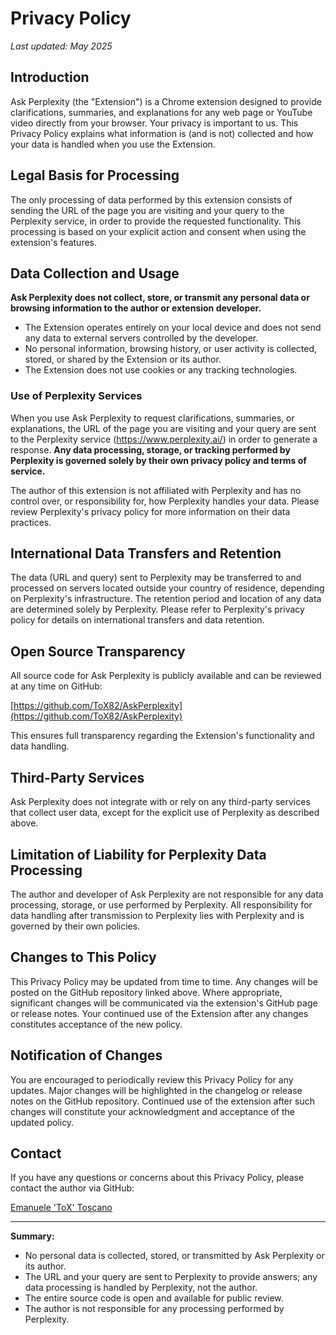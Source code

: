 # Privacy Policy

_Last updated: May 2025_

## Introduction

Ask Perplexity (the "Extension") is a Chrome extension designed to provide clarifications, summaries, and explanations for any web page or YouTube video directly from your browser. Your privacy is important to us. This Privacy Policy explains what information is (and is not) collected and how your data is handled when you use the Extension.

## Legal Basis for Processing

The only processing of data performed by this extension consists of sending the URL of the page you are visiting and your query to the Perplexity service, in order to provide the requested functionality. This processing is based on your explicit action and consent when using the extension's features.

## Data Collection and Usage

**Ask Perplexity does not collect, store, or transmit any personal data or browsing information to the author or extension developer.**

- The Extension operates entirely on your local device and does not send any data to external servers controlled by the developer.
- No personal information, browsing history, or user activity is collected, stored, or shared by the Extension or its author.
- The Extension does not use cookies or any tracking technologies.

### Use of Perplexity Services

When you use Ask Perplexity to request clarifications, summaries, or explanations, the URL of the page you are visiting and your query are sent to the Perplexity service (https://www.perplexity.ai/) in order to generate a response. **Any data processing, storage, or tracking performed by Perplexity is governed solely by their own privacy policy and terms of service.**

The author of this extension is not affiliated with Perplexity and has no control over, or responsibility for, how Perplexity handles your data. Please review Perplexity's privacy policy for more information on their data practices.

## International Data Transfers and Retention

The data (URL and query) sent to Perplexity may be transferred to and processed on servers located outside your country of residence, depending on Perplexity's infrastructure. The retention period and location of any data are determined solely by Perplexity. Please refer to Perplexity's privacy policy for details on international transfers and data retention.

## Open Source Transparency

All source code for Ask Perplexity is publicly available and can be reviewed at any time on GitHub:

[https://github.com/ToX82/AskPerplexity](https://github.com/ToX82/AskPerplexity)

This ensures full transparency regarding the Extension's functionality and data handling.

## Third-Party Services

Ask Perplexity does not integrate with or rely on any third-party services that collect user data, except for the explicit use of Perplexity as described above.

## Limitation of Liability for Perplexity Data Processing

The author and developer of Ask Perplexity are not responsible for any data processing, storage, or use performed by Perplexity. All responsibility for data handling after transmission to Perplexity lies with Perplexity and is governed by their own policies.

## Changes to This Policy

This Privacy Policy may be updated from time to time. Any changes will be posted on the GitHub repository linked above. Where appropriate, significant changes will be communicated via the extension's GitHub page or release notes. Your continued use of the Extension after any changes constitutes acceptance of the new policy.

## Notification of Changes

You are encouraged to periodically review this Privacy Policy for any updates. Major changes will be highlighted in the changelog or release notes on the GitHub repository. Continued use of the extension after such changes will constitute your acknowledgment and acceptance of the updated policy.

## Contact

If you have any questions or concerns about this Privacy Policy, please contact the author via GitHub:

[Emanuele 'ToX' Toscano](https://github.com/ToX82/)

---

**Summary:**
- No personal data is collected, stored, or transmitted by Ask Perplexity or its author.
- The URL and your query are sent to Perplexity to provide answers; any data processing is handled by Perplexity, not the author.
- The entire source code is open and available for public review.
- The author is not responsible for any processing performed by Perplexity.